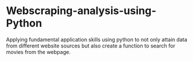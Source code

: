 # Webscraping-analysis-using-Python
Applying fundamental application skills using python to not only attain data from different website sources but also create a function to search for movies from the webpage.
